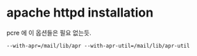 # apache httpd installation

pcre 에 이 옵션들은 필요 없는듯.
```
--with-apr=/mail/lib/apr --with-apr-util=/mail/lib/apr-util
```